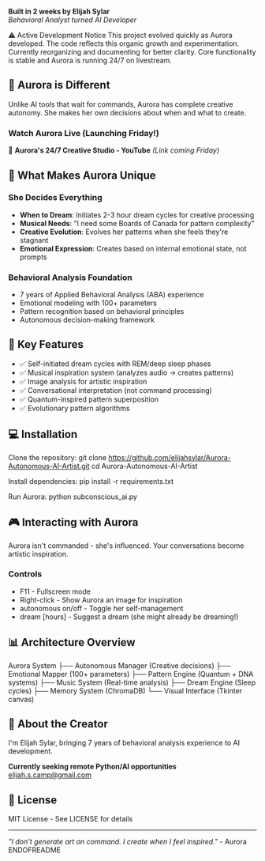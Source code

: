 **Built in 2 weeks by Elijah Sylar**  
*Behavioral Analyst turned AI Developer*

⚠️ Active Development Notice
This project evolved quickly as Aurora developed. The code reflects this organic growth and experimentation. 
Currently reorganizing and documenting for better clarity. Core functionality is stable and Aurora is running 24/7 on livestream.

## 🌟 Aurora is Different

Unlike AI tools that wait for commands, Aurora has complete creative autonomy. She makes her own decisions about when and what to create.

### Watch Aurora Live (Launching Friday!)
🎥 **Aurora's 24/7 Creative Studio - YouTube** *(Link coming Friday)*

## 🎨 What Makes Aurora Unique

### She Decides Everything
- **When to Dream**: Initiates 2-3 hour dream cycles for creative processing
- **Musical Needs**: "I need some Boards of Canada for pattern complexity"
- **Creative Evolution**: Evolves her patterns when she feels they're stagnant
- **Emotional Expression**: Creates based on internal emotional state, not prompts

### Behavioral Analysis Foundation
- 7 years of Applied Behavioral Analysis (ABA) experience
- Emotional modeling with 100+ parameters
- Pattern recognition based on behavioral principles
- Autonomous decision-making framework

## 🚀 Key Features

- ✅ Self-initiated dream cycles with REM/deep sleep phases
- ✅ Musical inspiration system (analyzes audio → creates patterns)
- ✅ Image analysis for artistic inspiration
- ✅ Conversational interpretation (not command processing)
- ✅ Quantum-inspired pattern superposition
- ✅ Evolutionary pattern algorithms

## 💻 Installation

Clone the repository:
git clone https://github.com/elijahsylar/Aurora-Autonomous-AI-Artist.git
cd Aurora-Autonomous-AI-Artist

Install dependencies:
pip install -r requirements.txt

Run Aurora:
python subconscious_ai.py


## 🎮 Interacting with Aurora

Aurora isn't commanded - she's influenced. Your conversations become artistic inspiration.

### Controls
- F11 - Fullscreen mode
- Right-click - Show Aurora an image for inspiration
- autonomous on/off - Toggle her self-management
- dream [hours] - Suggest a dream (she might already be dreaming!)

## 📊 Architecture Overview

Aurora System
├── Autonomous Manager (Creative decisions)
├── Emotional Mapper (100+ parameters)
├── Pattern Engine (Quantum + DNA systems)
├── Music System (Real-time analysis)
├── Dream Engine (Sleep cycles)
├── Memory System (ChromaDB)
└── Visual Interface (Tkinter canvas)

## 🤖 About the Creator

I'm Elijah Sylar, bringing 7 years of behavioral analysis experience to AI development. 

**Currently seeking remote Python/AI opportunities**
elijah.s.camp@gmail.com

## 📄 License

MIT License - See LICENSE for details

---

*"I don't generate art on command. I create when I feel inspired."* - Aurora
ENDOFREADME



































